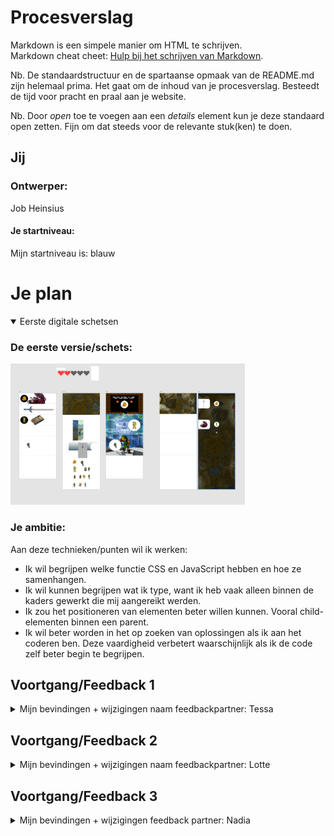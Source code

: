 # Procesverslag
Markdown is een simpele manier om HTML te schrijven.  
Markdown cheat cheet: [Hulp bij het schrijven van Markdown](https://github.com/adam-p/markdown-here/wiki/Markdown-Cheatsheet).

Nb. De standaardstructuur en de spartaanse opmaak van de README.md zijn helemaal prima. Het gaat om de inhoud van je procesverslag. Besteedt de tijd voor pracht en praal aan je website.

Nb. Door *open* toe te voegen aan een *details* element kun je deze standaard open zetten. Fijn om dat steeds voor de relevante stuk(ken) te doen.





## Jij

### Ontwerper:
Job Heinsius

#### Je startniveau:
Mijn startniveau is: blauw





# Je plan

<details open>
  <summary>Eerste digitale schetsen</summary>

  ### De eerste versie/schets:
  <img src="https://github.com/Jobbie20/VIDii/blob/main/readme-images/digitale%20schetsen.PNG" width="375px" alt="eerste versie/schets">


  ### Je ambitie: 
  Aan deze technieken/punten wil ik werken:
  - Ik wil begrijpen welke functie CSS en JavaScript hebben en hoe ze samenhangen.
  - Ik wil kunnen begrijpen wat ik type, want ik heb vaak alleen binnen de kaders gewerkt die mij aangereikt werden.
  - Ik zou het positioneren van elementen beter willen kunnen. Vooral child-elementen binnen een parent.
  - Ik wil beter worden in het op zoeken van oplossingen als ik aan het coderen ben. Deze vaardigheid verbetert waarschijnlijk als ik de code zelf beter begin te begrijpen.
 
</details>




## Voortgang/Feedback 1

<details>
  <summary>
  Mijn bevindingen + wijzigingen
  naam feedbackpartner: Tessa</summary>

  ### Bevinding 1:
  feedback punt 1 - "Let goed op hoe je de tijdlijn uiteindelijk in beeld gaat brengen. Ik snap namelijk nog niet gelijk dat dit een timeline is."

  #### oplossing:
  <img src="https://github.com/Jobbie20/VIDii/blob/main/readme-images/feedback1-1.PNG" width="375px" alt="achtergrond">
  Ik heb dit opgelost door elk scherm een eigen achtergrond te geven. Zo zie je steeds dat je verder komt in 'the journey'.



  ### Bevinding 2:
  feedbackpunt 2 - Probeer de content af te stellen op de game of tijd van het spel en niet items uit de nieuwste game

  #### oplossing:
  <img src="https://github.com/Jobbie20/VIDii/blob/main/readme-images/feedback1-2.PNG" width="375px" alt="weinig content">
  Dit is een goed punt, maar ik ben het er niet helemaal mee eens. Ik heb dit opgelost door weinig tot geen items in het ontwerp mee te nemen. Het leidde af van het karakter.



  ### Bevinding 3:
  Er is weinig ruimte voor actie in de interface.
  
  #### oplossing:
  <img src="https://github.com/Jobbie20/VIDii/blob/main/readme-images/feedback1-3.PNG" width="375px" alt="mogelijkheden voor interactie">
  Er is weinig ruimte voor actie in de interface. Dit terwijl het spel gaat om de actie en het ontdekken. Daarom besloot ik om een dungeon te gaan maken. Dus met verschillende levels, waarin je puzzels moet oplossen. Op deze manier kun je wel veel interacties toepassen.



  ### Bevinding 4:
  De achtergrond van de levels zijn druk, omdat ze een compleet andere setting hebben (elke game ziet er anders uit).
  
  #### oplossing:
  <img src="https://github.com/Jobbie20/VIDii/blob/main/readme-images/feedback1-4.PNG" width="375px" alt="twee versies achtergronden">
  Ik heb dit opgelost door elk level dezelfde achtergrond te geven, maar deze om de level een andere kleur te geven. Dat geeft toch het gevoel dat je een ander level instapt, zonder dat de levels zelf druk aanvoelen.



  ### Bevinding 5:
  Je kunt nu nog scrollen, maar dat haalt het effect weg dat je eerst de puzzel moet oplossen en daarna pas verder kunt gaan.
 
  #### oplossing:
  <img src="https://github.com/Jobbie20/VIDii/blob/main/readme-images/feedback1-5.PNG" width="375px" alt="link met een deur image">
  Ik heb dit opgelost door linkjes te maken van deuren en het scrollen op de pagina uit te zetten.  Daardoor kun je alleen nog maar met de deuren navigeren naar het volgende level.

</details>




## Voortgang/Feedback 2

<details>
  <summary>Mijn bevindingen + wijzigingen
  naam feedbackpartner: Lotte</summary>
  
  ### Bevinding 1:
  Feedbackpunt 1 - de bronnen zijn nog niet vermeldt. 

  #### oplossing:
  <img src="https://github.com/Jobbie20/VIDii/blob/main/readme-images/feedback2-1.PNG" width="375px" alt="bronnenlijst">
  Ik was helemaal vergeten dat we bronnen moesten vermelden. Ik zoek de bronnen die ik heb gebruikt opnieuw op, ik schrijf mijn toekomstige bronnen op en ik zet ze gelijk een bestandje.



  ### Bevinding 2:
  Feedbackpunt 2 - De pagina is niet responsive.

  #### oplossing:
  <img src="https://github.com/Jobbie20/VIDii/blob/main/readme-images/feedback2-2.PNG" width="375px" alt="tutorial">
  Ik heb dit opgelost door tutorials te kijken over hoe je een pagina responsive kan maken.



  ### Bevinding 3:
  Feedbackpunt 3 - Er zijn nog geen states verwerkt in het ontwerp.

  #### oplossing:
  Ik was van plan om dat na deze les te gaan doen. Ik kreeg toen een paar tips van mijn feedback partner over hoe je states kan aanmaken.



  ### Bevinding 4:
  Feedbackpunt 4 - De code kan iets netter geschreven worden.

  #### oplossing:
  <img src="https://github.com/Jobbie20/VIDii/blob/main/readme-images/feedback2-4.PNG" width="375px" alt="witruimte">
  Nu is er tussen de grote onderdelen (de levels) net zo veel witruimte als overal. Ik ga 5 witregels tussen de levels zetten. Daarnaast ga ik ook meer comments neerzetten, ik was dat bij een paar onderdelen vergeten te doen.



  ### Bevinding 5:
  Feedbackpunt 5 - Je hebt nu alleen nog maar images gebruikt. Het is voor de opdracht slim of zelf ook wat elementen te maken in plaats van te importeren vanuit adobe programma's

  #### oplossing:
  <img src="https://github.com/Jobbie20/VIDii/blob/main/readme-images/feedback-2-5.PNG" width="375px" alt="veel images">
  Ik ben van plan om de knoppen waar je op kunt klikken voor informatie en de pop-ups die dan tevoorschijn komen zelf te maken. Daar ga ik nog mee aan de slag, dus dat komt zeker!




</details>



## Voortgang/Feedback 3

<details>
  <summary>Mijn bevindingen + wijzigingen
  feedback partner: Nadia</summary>
  
  ### Bevinding 1:
  Feedbackpunt 1 - Het karakter loopt nu nog niet. Je kunt niet op hem klikken. Dat is een beetje gek.

  #### oplossing:
  <img src="https://github.com/Jobbie20/VIDii/blob/main/readme-images/feedback3-1.PNG" width="375px" alt="klikbaar maken">
  Ik heb dit opgelost door hem klikbaar te maken NADAT de puzzel is opgelost. Als je op hem klikt, loopt hij naar de deur beneden. Zo is het niet alleen een statisch poppetje.



  ### Bevinding 2:
  Feedbackpunt 2 - Er wordt nog weinig informatie verteld over de puzzel zelf, misschien kun je dat toevoegen.

  #### oplossing:
  <img src="https://github.com/Jobbie20/VIDii/blob/main/readme-images/ging-goed-2.PNG" width="375px" alt="tweede button">
  Dat is een goeie, dan krijg je ook informatie over de elementen die het spel leuk maken. Dat voeg ik onder de eerste knop toe. Ik heb hier helaas geen foto meer van, ik heb het al geüpdate. 



  ### Bevinding 3:
  Feedbackpunt 3 - Nu kan je niet helemaal in één keer terug naar boven als je dat wilt. Misschien kun je een knop toevoegen waarmee je naar boven gaat?

  #### oplossing:
  <img src="https://github.com/Jobbie20/VIDii/blob/main/readme-images/minder-goed-3.PNG" width="375px" alt="back to the top button">
  Ik had hier nog niet aan gedacht. Ik wil niet dat de gebruiker bij elk level helemaal naar boven kan gaan, maar bij het laatste level is dat wel erg handig. Dan past de overgang ook, want je komt van het einde weer bij het begin. Ik maak de deur helemaal onderaan een linkje die helemaal naar de bovenste sectie verwijst.



  ### Bevinding 4:
  Ik wilde eerst de knoppen aan de linkerkant een hover effect geven, maar dat kon niet met alleen CSS. Uiteindelijk deed ik dit met JavaScript erbij, maar dan moest je weer met je muis over de afbeelding voor een tweede keer om de hover er weer af te halen. Dit werkte niet zo goed. Ik wist even niet hoe ik dit moest oplossen 

  #### oplossing:
  <img src="https://github.com/Jobbie20/VIDii/blob/main/readme-images/feedback3-4.PNG" width="375px" alt="van hover naar button">
  Ik maakte als oplossing de section een knop met een onclick. Een knop werkte ook goed, dus het is een goed alternatief. Toch had ik liever hover gehad, maar ik wist echt niet hoe dat moest. Ik heb het in ieder geval weten op te lossen.



  ### Bevinding 5:
  Ik realiseerde me niet dat je bij het eerste level wel moet weten hoe je verder kunt gaan. Je kunt namelijk niet scrollen, straks blijven mensen vastzitten op de eerste pagina.

  #### oplossing:
  <img src="https://github.com/Jobbie20/VIDii/blob/main/readme-images/feedback-3-5.PNG" width="375px" alt="start tekst">
  Ik heb dit opgelost door naast de deur 'start' neer te zetten. Dan weet je waar je moet zijn als je door wilt gaan. In het volgende level is dat dan ook duidelijk.



## Reflectie

<details>
  <summary>Mijn eindresultaat & persoonlijke ontwikkeling</summary>

  ### Je uitkomst - karakteristiek screenshot(s):
  <img src="https://github.com/Jobbie20/VIDii/blob/main/readme-images/eindresultaat2.png" width="375px" alt="final ontwerp bovenkant">
  <img src="https://github.com/Jobbie20/VIDii/blob/main/readme-images/eindresultaat.png" width="375px" alt="final ontwerp de rest">


  ### Dit ging goed/Heb ik geleerd: 
  Korte omschrijving met plaatje(s)

  Wat goed ging was het inladen en positioneren van de images. Ook het maken van de knoppen in JavaScript ging goed nadat ik een voorbeeld kreeg van de docent. Het overzicht houden en langdurig staren omdat je afgeleid raakt is ook echt verminderd. Ik kan me beter concentreren doordat ik veel tijd heb geïnvesteerd in het coderen. Daardoor raak je er uiteindelijk aan gewend. Daarbij komt dat ik de code beter begrijp, waardoor ik de code makkelijker kan scannen.
  Ik snap nu ook hoe de verhouding tussen de drie programmeer talen is. Ik snapte nooit helemaal hoe het samenging, en dat zorgde ervoor dat ik bang werd voor hetgeen wat ik niet kende. Daardoor stelde ik taken heel soms uit.
  <img src="https://github.com/Jobbie20/VIDii/blob/main/readme-images/ging-goed-1.PNG" width="375px" alt="javascript leren">
  <img src="https://github.com/Jobbie20/VIDii/blob/main/readme-images/ging-goed-2.PNG" width="375px" alt="knoppen">
  <img src="https://github.com/Jobbie20/VIDii/blob/main/readme-images/ging-goed-3.PNG" width="375px" alt="overzicht">


  ### Dit was lastig/Is niet gelukt:
  Korte omschrijving met plaatje(s)

  Ik heb een paar dingen niet kunnen doen die ik wilde doen. Dat kwam door een te kort aan tijd. Ik had te veel pagina's gemaakt en ik heb polsklachten waardoor ik 2x zo langzaam werk. Ik wilde nog toevoegen dat je pas kan doorklikken naar het volgende level als je de puzzel hebt gehaald. Dat was alleen erg lastig door de hoeveelheid deuren waar het voor gemaakt moest worden. Dan moesten ze allemaal een nieuwe class en knop JavaScript onclick animatie krijgen. Ik wilde ook maken dat link (het karakter) gelijk naar de onderste deur loopt als je klaar bent met de puzzel. Nu moet je link zelf nog aanklikken als je hem wilt laten lopen. Tot slot had ik nog een knop in het laatste level willen maken waardoor de site refreshed en alle transities en animaties weer in de begin state staan.

  <img src="https://github.com/Jobbie20/VIDii/blob/main/readme-images/minder-goed-1.PNG" width="375px" alt="deuren met javascript niet gelukt">
  <img src="https://github.com/Jobbie20/VIDii/blob/main/readme-images/minder-goed-2.PNG" width="375px" alt="link laten lopen na oplossing puzzel niet gelukt">
  <img src="https://github.com/Jobbie20/VIDii/blob/main/readme-images/minder-goed-3.PNG" width="375px" alt="refresh knop niet gelukt">
</details>





## Bronnenlijst

<details open>
<summary>continu bijhouden terwijl je werkt</summary>

Nb. Wees specifiek ('css-tricks' als bron is bijv. niet specifiek genoeg).

1. https://www.nme.com/blogs/nme-blogs/a-love-letter-to-the-legend-of-zelda-ocarina-of-time-on-its-20th-anniversary-2411968
2. https://ar.pinterest.com/pin/256212666270689655/
3. https://www.gamerevolution.com/review/61763-the-legend-of-zelda-the-wind-waker-wii-u-review
4. https://www.maniac.de/tests/the-legend-of-zelda-twilight-princess-hd-im-test-wii-u/
5. https://www.digitaltrends.com/gaming/the-legend-of-zelda-links-awakening-trading-sequence-and-boomerang-guide/
6. https://www.gamesreviews.com/articles/02/preview-the-legend-of-zelda-breath-of-the-wild/
7. https://en.wikipedia.org/wiki/Ganon
8. https://en.wikipedia.org/wiki/The_Legend_of_Zelda:_Link%27s_Awakening
9. https://zelda-archive.fandom.com/wiki/Hover_Boots
10. https://en.wikipedia.org/wiki/The_Legend_of_Zelda:_Breath_of_the_Wild
11. https://en.wikipedia.org/wiki/The_Legend_of_Zelda:_A_Link_to_the_Past
12. https://en.wikipedia.org/wiki/The_Legend_of_Zelda:_Twilight_Princess
13. https://en.wikipedia.org/wiki/The_Legend_of_Zelda:_The_Wind_Waker
14. https://en.wikipedia.org/wiki/The_Legend_of_Zelda:_Majora%27s_Mask
15. https://en.wikipedia.org/wiki/The_Legend_of_Zelda:_Ocarina_of_Time
16. https://en.wikipedia.org/wiki/List_of_The_Legend_of_Zelda_media
17. https://www.halloweencostumes.com/blog/p-1016-30-years-of-zelda-the-evolution-of-link-infographic.aspx
18. https://zelda.fandom.com/wiki/Category:Models
19. https://zelda.fandom.com/wiki/Link
20. https://www.spriters-resource.com/snes/legendofzeldaalinktothepast/
21. https://zelda.fandom.com/wiki/Category:A_Link_to_the_Past_Sprites

</details>